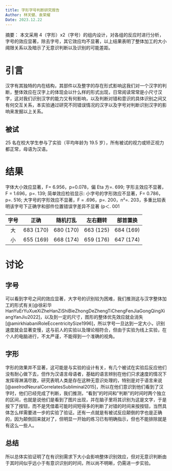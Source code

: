 ```yaml
---
title: 字形字号判断研究报告
Author: 林天健、袁荣耀
Date: 2023.12.22
---
```



摘要：
本文采用 4（字形）x2（字号）的组内设计，对各组的反应时进行分析，字号的效应显著，除去字号，其它效应均不显著，以上结果表明了整体加工的大小阈限关系以及暗示了无意识判断以及识别的可能差距。

# 引言

汉字有其独特的内在结构，其部件以及整字的存在形式影响这我们对一个汉字的判断，整体效应在汉字上的体现会以什么样的形式出现，日常阅读常常是小尺寸汉字，这对我们识别汉字的能力又有何影响，以及判断对错和意识的具体识别之间又有何交互关系，本实验通过研究不同错误情况的汉字以及字号对判断识别汉字的影响来发掘以上关系。


## 被试

25 名在校大学生参与了实验（平均年龄为 19.5 岁），所有被试的视力或矫正视力都正常，母语为汉语。
# 结果

字体大小效应显著，F= 6.956，p=0.078，偏 Eta 方=. 699; 字形主效应不显著，F = 1.696，p=. 139; 简单效应检验显示: 小字号的字形效应不显著，F= 0.786，p=. 516; 大字号的字形效应不显著，F = .696，p=. 200，n²=. 203，多重比较表明该字号下正确字和部件位置错误字差异不显著 (p＜. 001

| 字号 | 正确 | 随机打乱 | 左右翻转 | 部首置换 |
|:---:|---|---|---|---|
|大|683 (170)|680 (170)|663 (125)|684 (169)|
|小|655 (169)|668 (174)|659 (176)|647 (174)|
# 讨论

## 字号

可以看到字号之间的效应显著，大字号的识别较为困难，我们推测这与汉字整体加工的形式有关[@徐彩华HanYuErYuXueXiZheHanZiShiBieZhongDeZhengTiChengFenJiaGongQingXiangYanJiu2022]，以及到一定的尺寸，图形的整体优先效应就会消失[@amirkhiabaniRoleEccentricitySize1996]，所以字号一旦达到一定大小，识别速度就会显著变慢，这与前人的实验以及理论相符合，但由于实验为线上实验，在个人的电脑进行，不太严谨，不能得到一个准确的视角。

## 字形

字形的效果并不显著，这可能是与实验的设计有关，有几个被试在实验后反应他们没有耐心做下去，但作为汉语言母语者，基础的语言辨别在他们只求速度的情况下发挥得淋漓尽致，研究表明人类是存在这种无意识处理的，特别是对于语言来说[@axelrodNeuralCorrelatesSubliminal2015]，所以在他们意识到他们看到了汉字时，他们已经完成了判断，我们推测，“看到”的时间和"判断"的时间时两个独立的区间，也就是说他们是看到了图片出现，并在脑子里将其识别为这是文字，于是按下了按钮，而不是凭借着可能时间短得多的判断了对错的时间来按按钮，当然具体怎么样需要进一步的实验了验证。还有一点就是有被试反应颠倒的字也是正确的，因为颠倒回来就对了，但明显一开始的练习已有明确指示，但也不能排除就是有这么一些人。

## 总结

所以总体实验证明了在有识别需求下大小会影响整体识别效应，但对无意识判断由于其时间似乎远小于有意识识别的时间，所以尚不明晰，仍需进一步实验。